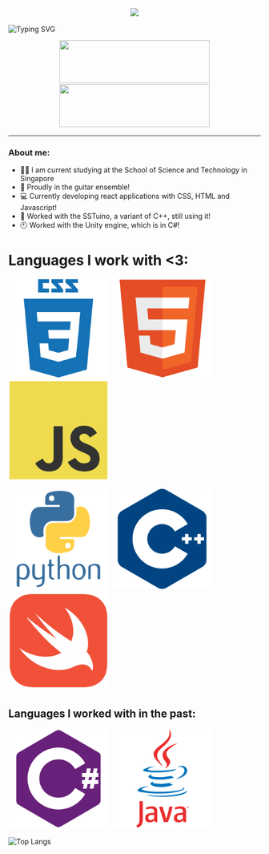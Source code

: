 <div id="header" align="center">
  <img src="https://media.giphy.com/media/Nx0rz3jtxtEre/giphy.gif" width="1000"/>
</div>

![Typing SVG](https://readme-typing-svg.herokuapp.com/?font=roboto&color=%0077c5&size=18&vCenter=true&height=16&lines=Hello%20There,%20I%20am%20TH,%20also%20known%20as%20Tian%20Huai!)
<div id="socialNetworking" align="center">
  <a href="https://www.youtube.com/channel/UCiu6IweqcO0erslTDBVzwkg">
    <img src="https://img.shields.io/badge/YTHSnoozed-red?&logo=youtube&logoColor=white" height="85"width="300"/>
  </a>
  <a href="https://www.instagram.com/yeoh_th/">
    <img src="https://img.shields.io/badge/YeohTH-purple?&logo=instagram&logoColor=white" height="85"width="300"/>
  </a>
</div>

---

### About me:

- 👨‍🎓 I am current studying at the School of Science and Technology in Singapore
- 🎸 Proudly in the guitar ensemble!
- 💻 Currently developing react applications with CSS, HTML and Javascript!
- 🔌 Worked with the SSTuino, a variant of C++, still using it!
- 🕙 Worked with the Unity engine, which is in C#!

<div id="Languages">
<h1>  
Languages I work with <3:
</h1>
    <img src="https://github.com/devicons/devicon/blob/master/icons/css3/css3-plain-wordmark.svg"  title="CSS3" alt="CSS" width="200" height="200"/>&nbsp;
  <img src="https://github.com/devicons/devicon/blob/master/icons/html5/html5-original.svg" title="HTML5" alt="HTML" width="200" height="200"/>&nbsp;
  <img src="https://github.com/devicons/devicon/blob/master/icons/javascript/javascript-original.svg" title="JavaScript" alt="JavaScript" width="200" height="200"/>&nbsp;
  
  <img src="https://github.com/devicons/devicon/blob/master/icons/python/python-original-wordmark.svg"  title="CSS3" alt="CSS" width="200" height="200"/>&nbsp;
  <img src="https://github.com/devicons/devicon/blob/master/icons/cplusplus/cplusplus-plain.svg" title="JavaScript" alt="JavaScript" width="200" height="200"/>&nbsp;
  <img src="https://github.com/devicons/devicon/blob/master/icons/swift/swift-original.svg" title="JavaScript" alt="JavaScript" width="200" height="200"/>&nbsp;

<h2>Languages I worked with in the past: </h2>  
  <img src="https://github.com/devicons/devicon/blob/master/icons/csharp/csharp-plain.svg" title="JavaScript" alt="JavaScript" width="200" height="200"/>&nbsp;
  <img src="https://github.com/devicons/devicon/blob/master/icons/java/java-original-wordmark.svg" title="JavaScript" alt="JavaScript" width="200" height="200"/>&nbsp;
</div>

![Top Langs](https://github-readme-stats.vercel.app/api/?username=Yeoh-TH&layout=compact&theme=tokyonight)
